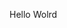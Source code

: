 Hello Wolrd
































































































































































































































































































































































































































































































































































































































































































































































































































































































































































































































































































































































































































































































































































































































































































































































































































































































































































































